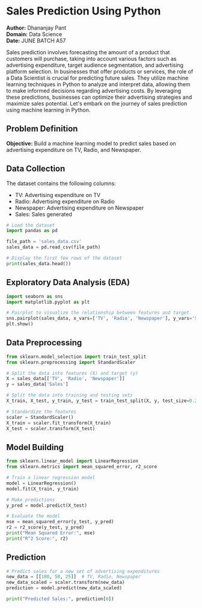 # Sales Prediction Using Python

**Author:** Dhananjay Pant  
**Domain:** Data Science  
**Date:** JUNE BATCH A57 

Sales prediction involves forecasting the amount of a product that customers will purchase, taking into account various factors such as advertising expenditure, target audience segmentation, and advertising platform selection. In businesses that offer products or services, the role of a Data Scientist is crucial for predicting future sales. They utilize machine learning techniques in Python to analyze and interpret data, allowing them to make informed decisions regarding advertising costs. By leveraging these predictions, businesses can optimize their advertising strategies and maximize sales potential. Let's embark on the journey of sales prediction using machine learning in Python.

## Problem Definition

**Objective:** Build a machine learning model to predict sales based on advertising expenditure on TV, Radio, and Newspaper.

## Data Collection

The dataset contains the following columns:
- TV: Advertising expenditure on TV
- Radio: Advertising expenditure on Radio
- Newspaper: Advertising expenditure on Newspaper
- Sales: Sales generated

```python
# Load the dataset
import pandas as pd

file_path = 'sales_data.csv'
sales_data = pd.read_csv(file_path)

# Display the first few rows of the dataset
print(sales_data.head())
```

## Exploratory Data Analysis (EDA)

```python
import seaborn as sns
import matplotlib.pyplot as plt

# Pairplot to visualize the relationship between features and target
sns.pairplot(sales_data, x_vars=['TV', 'Radio', 'Newspaper'], y_vars='Sales', height=5, aspect=0.7)
plt.show()
```

## Data Preprocessing

```python
from sklearn.model_selection import train_test_split
from sklearn.preprocessing import StandardScaler

# Split the data into features (X) and target (y)
X = sales_data[['TV', 'Radio', 'Newspaper']]
y = sales_data['Sales']

# Split the data into training and testing sets
X_train, X_test, y_train, y_test = train_test_split(X, y, test_size=0.2, random_state=42)

# Standardize the features
scaler = StandardScaler()
X_train = scaler.fit_transform(X_train)
X_test = scaler.transform(X_test)
```

## Model Building

```python
from sklearn.linear_model import LinearRegression
from sklearn.metrics import mean_squared_error, r2_score

# Train a linear regression model
model = LinearRegression()
model.fit(X_train, y_train)

# Make predictions
y_pred = model.predict(X_test)

# Evaluate the model
mse = mean_squared_error(y_test, y_pred)
r2 = r2_score(y_test, y_pred)
print("Mean Squared Error:", mse)
print("R^2 Score:", r2)
```

## Prediction

```python
# Predict sales for a new set of advertising expenditures
new_data = [[100, 50, 25]]  # TV, Radio, Newspaper
new_data_scaled = scaler.transform(new_data)
prediction = model.predict(new_data_scaled)

print("Predicted Sales:", prediction[0])
```
